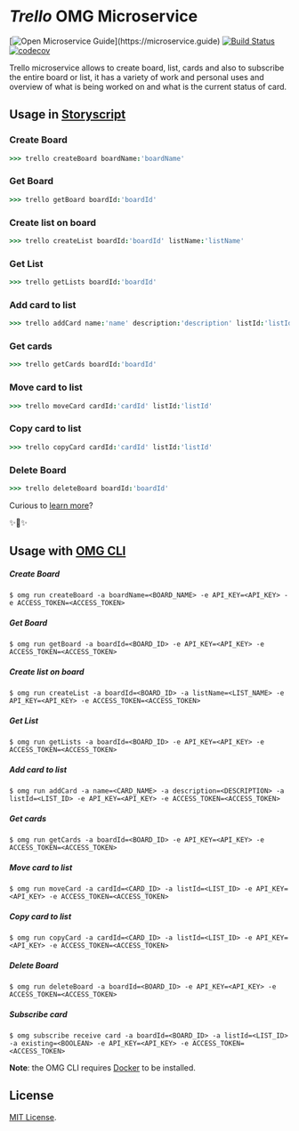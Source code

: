 # _Trello_ OMG Microservice

[![Open Microservice Guide](https://img.shields.io/badge/OMG%20Enabled-👍-green.svg?)](https://microservice.guide)
[![Build Status](https://travis-ci.com/heaptracetechnology/microservice-trello.svg?branch=master)](https://travis-ci.com/heaptracetechnology/microservice-trello)
[![codecov](https://codecov.io/gh/heaptracetechnology/microservice-trello/branch/master/graph/badge.svg)](https://codecov.io/gh/heaptracetechnology/microservice-trello)

Trello microservice allows to create board, list, cards and also to subscribe the entire board or list, it has a variety of work and personal uses and overview of what is being worked on and what is the current status of card.

## Usage in [Storyscript](https://storyscript.io/)

### Create Board
```coffee
>>> trello createBoard boardName:'boardName'

```
### Get Board
```coffee
>>> trello getBoard boardId:'boardId'

```
### Create list on board
```coffee
>>> trello createList boardId:'boardId' listName:'listName'

```
### Get List
```coffee
>>> trello getLists boardId:'boardId'

```
### Add card to list
```coffee
>>> trello addCard name:'name' description:'description' listId:'listId'

```
### Get cards
```coffee
>>> trello getCards boardId:'boardId'

```
### Move card to list
```coffee
>>> trello moveCard cardId:'cardId' listId:'listId'

```
### Copy card to list
```coffee
>>> trello copyCard cardId:'cardId' listId:'listId'

```
### Delete Board
```coffee
>>> trello deleteBoard boardId:'boardId'

```

Curious to [learn more](https://docs.storyscript.io/)?

✨🍰✨

## Usage with [OMG CLI](https://www.npmjs.com/package/omg)
##### Create Board
```shell
$ omg run createBoard -a boardName=<BOARD_NAME> -e API_KEY=<API_KEY> -e ACCESS_TOKEN=<ACCESS_TOKEN>
```
##### Get Board
```shell
$ omg run getBoard -a boardId=<BOARD_ID> -e API_KEY=<API_KEY> -e ACCESS_TOKEN=<ACCESS_TOKEN>
```
##### Create list on board
```shell
$ omg run createList -a boardId=<BOARD_ID> -a listName=<LIST_NAME> -e API_KEY=<API_KEY> -e ACCESS_TOKEN=<ACCESS_TOKEN>
```
##### Get List
```shell
$ omg run getLists -a boardId=<BOARD_ID> -e API_KEY=<API_KEY> -e ACCESS_TOKEN=<ACCESS_TOKEN>
```
##### Add card to list
```shell
$ omg run addCard -a name=<CARD_NAME> -a description=<DESCRIPTION> -a listId=<LIST_ID> -e API_KEY=<API_KEY> -e ACCESS_TOKEN=<ACCESS_TOKEN>
```
##### Get cards
```shell
$ omg run getCards -a boardId=<BOARD_ID> -e API_KEY=<API_KEY> -e ACCESS_TOKEN=<ACCESS_TOKEN>
```
##### Move card to list
```shell
$ omg run moveCard -a cardId=<CARD_ID> -a listId=<LIST_ID> -e API_KEY=<API_KEY> -e ACCESS_TOKEN=<ACCESS_TOKEN>
```
##### Copy card to list
```shell
$ omg run copyCard -a cardId=<CARD_ID> -a listId=<LIST_ID> -e API_KEY=<API_KEY> -e ACCESS_TOKEN=<ACCESS_TOKEN>
```
##### Delete Board
```shell
$ omg run deleteBoard -a boardId=<BOARD_ID> -e API_KEY=<API_KEY> -e ACCESS_TOKEN=<ACCESS_TOKEN>
```
##### Subscribe card
```shell
$ omg subscribe receive card -a boardId=<BOARD_ID> -a listId=<LIST_ID> -a existing=<BOOLEAN> -e API_KEY=<API_KEY> -e ACCESS_TOKEN=<ACCESS_TOKEN>
```

**Note**: the OMG CLI requires [Docker](https://docs.docker.com/install/) to be installed.

## License
[MIT License](https://choosealicense.com/licenses/mit/).

